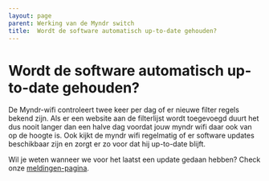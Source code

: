 ```yaml
---
layout: page
parent: Werking van de Myndr switch
title:  Wordt de software automatisch up-to-date gehouden? 
---
```


# Wordt de software automatisch up-to-date gehouden?

De Myndr-wifi controleert twee keer per dag of er nieuwe filter regels bekend zijn. Als er een website aan de filterlijst wordt toegevoegd duurt het dus nooit langer dan een halve dag voordat jouw myndr wifi daar ook van op de hoogte is. Ook kijkt de myndr wifi regelmatig of er software updates beschikbaar zijn en zorgt er zo voor dat hij up-to-date blijft.

Wil je weten wanneer we voor het laatst een update gedaan hebben? Check onze [meldingen-pagina](https://www.myndr.nl/nl/meldingen/). 


